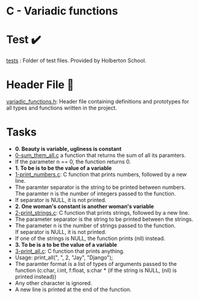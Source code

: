 # C - Variadic functions
# Test ✔️
<a href ="tests">tests</a> : Folder of test files. Provided by Holberton School.
# Header File 📁
<a href ="variadic_function.h"> variadic_functions.h</a>: Header file containing definitions and prototypes for all types and functions written in the project.

# Tasks

<ul>
<li>
<strong>0. Beauty is variable, ugliness is constant</strong>
</li>

<li><a href ="0-sum_them_all.c">0-sum_them_all.c</a> a function that returns the sum of all its paramters.</li>
<li>If the parameter n == 0, the function returns 0.</li>

<li>
<strong>1. To be is to be the value of a variable</strong>
</li>

<li>
<a href ="1-print_numbers.c:">1-print_numbers.c</a>: C function that prints numbers, followed by a new line.</li>

<li>The paramter separator is the string to be printed between numbers.</li>
</li>The paramter n is the number of integers passed to the function.</li>
<li>If separator is NULL, it is not printed.</li>

<li>
<strong>2. One woman's constant is another woman's variable</strong>
</li>

<li>
<a href ="2-print_strings.c">2-print_strings.c</a>: C function that prints strings, followed by a new line.</li>

<li>The parameter separator is the string to be printed between the strings.</li>

<li>The parameter n is the number of strings passed to the function.</li>

</li>If separator is NULL, it is not printed.</li>

<li>If one of the strings is NULL, the function prints (nil) instead.</li>

<li>
<strong>3. To be is a to be the value of a variable</strong>
</li>

<li>
<a href ="3-print_all.c">3-print_all.c</a>: C function that prints anything.
</li>

<li>Usage: print_all(", ", 2, "Jay", "Django");</li>

<li>The paramter format is a list of types of arguments passed to the function (c:char, i:int, f:float, s:char * (if the string is NULL, (nil) is printed instead))</li>

<li>Any other character is ignored.</li>

<li>A new line is printed at the end of the function.</li>
</ul>